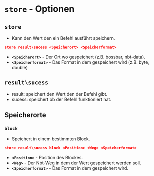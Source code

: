 # ```store``` - Optionen
## ```store```
* Kann den Wert den ein Befehl ausführt speichern.
```json
store result\sucess <Speicherort> <Speicherformat>
```
* **`<Speicherort>`** - Der Ort wo gespeichert (z.B. bossbar, nbt-data).
* **`<Speicherformat>`** - Das Format in dem gespeichert wird (z.B. byte, double)
## ```result\sucess```
* result: speichert den Wert den der Befehl gibt.
* sucess: speichert ob der Befehl funktioniert hat.
## Speicherorte
### ```block```
* Speichert in einem bestimmten Block.
```json
store result\sucess block <Position> <Weg> <Speicherformat>
```
* **`<Position>`** - Position des Blockes.
* **`<Weg>`** - Der Nbt-Weg in dem der Wert gespeichert werden soll.
* **`<Speicherformat>`** - Das Format in dem gespeichert wird. 
